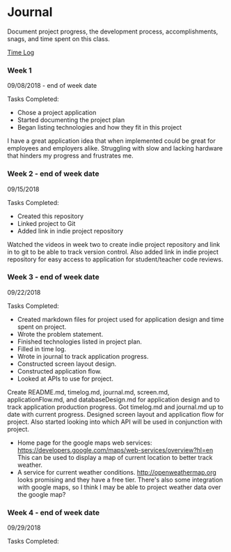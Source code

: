 # Journal

Document project progress, the development process, accomplishments, snags, and time spent on this class. 

[Time Log](timelog.md)

### Week 1

09/08/2018 - end of week date

Tasks Completed:
 * Chose a project application
 * Started documenting the project plan
 * Began listing technologies and how they fit in this project
 
I have a great application idea that when implemented could be great for employees and employers alike. Struggling with 
slow and lacking hardware that hinders my progress and frustrates me.


### Week 2 - end of week date

09/15/2018

Tasks Completed:
 * Created this repository 
 * Linked project to Git
 * Added link in indie project repository
 
 Watched the videos in week two to create indie project repository and link in to git to be able to track version control.
 Also added link in indie project repository for easy access to application for student/teacher code reviews.
 
 ### Week 3 - end of week date
 
 09/22/2018
 
 Tasks Completed:
 * Created markdown files for project used for application design and time spent on project.
 * Wrote the problem statement.
 * Finished technologies listed in project plan.
 * Filled in time log.
 * Wrote in journal to track application progress.
 * Constructed screen layout design.
 * Constructed application flow.
 * Looked at APIs to use for project.
 
 Create README.md, timelog.md, journal.md, screen.md, applicationFlow.md, and databaseDesign.md for application design 
 and to track application production progress. Got timelog.md and journal.md up to date with current progress. Designed 
 screen layout and application flow for project. Also started looking into which API will be used in conjunction with project.
 
 
* Home page for the google maps web services: https://developers.google.com/maps/web-services/overview?hl=en This can be used to display a map of current location to better track weather.
* A service for current weather conditions. http://openweathermap.org looks promising and they have a free tier. There's also some integration with google maps, so I think I may be able to project weather data over the google map?

 ### Week 4 - end of week date
 
 09/29/2018
 
 Tasks Completed: